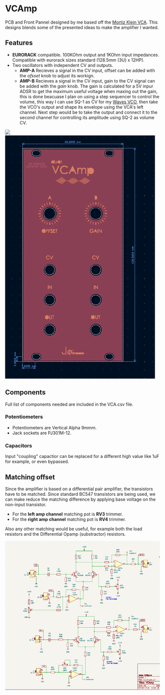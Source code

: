 # VCAmp

PCB and Front Pannel designed by me based off the [Mortiz Klein VCA](https://www.youtube.com/c/MoritzKlein0). This designs blends some of the presented ideas to make the amplifier I wanted.

## Features
- **EURORACK** compatible. 100KOhm output and 1KOhm input impedances. Compatible with eurorack sizes standard (128.5mm (3U) x 12HP).
- Two oscillators with independent CV and outputs.
  - **AMP-A** Recieves a signal in the CV input, offset can be added with the *ofsset* knob to adjust its workign. 
  - **AMP-B** Recieves a signal in the CV input, gain to the CV signal can be added with the *gain* knob. The gain is calculated for a 5V inpur ADSR to get the maximum useful voltage when maxing out the gain, this is done beacuase I plan on using a step sequencer to control the volume, this way I can use SQ-1 as CV for my [Waves VCO](https://github.com/jortigoso/wavesVCO), then take the VCO's output and shape its envelope using the VCA's left channel. Next step would be to take the output and connect it to the second channel for controlling its amplitude using SQ-2 as volume CV.

![](./imgs/vca.JPG)
![](./imgs/front.png)

## Components

Full list of components needed are included in the VCA.csv file. 

### Potentiometers
- Potentiometers are Vertical Alpha 9mmm. 
- Jack sockets are PJ301M-12.

### Capacitors

Input "coupling" capactior can be replaced for a different high value like 1uF for example, or even bypassed.

## Matching offset

Since the amplifier is based on a differential pair amplifier, the transistors have to be matched. Since standard BC547 transistors are being used, we can make reduce the matching difference by applying base voltage on the non-input transistor. 

- For the **left amp channel** matching pot is **RV3** trimmer.
- For the **right amp channel** matching pot is **RV4** trimmer.

Also any other matching would be useful, for example both the load resistors and the Differential Opamp (substractor) resistors.
 
![](./imgs/Schematic.png)
